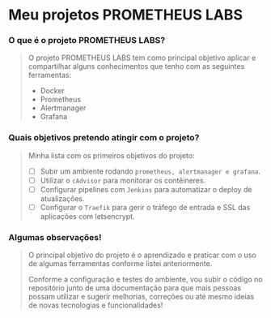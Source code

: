 
# Meu projetos PROMETHEUS LABS

### O que é o projeto PROMETHEUS LABS? 

> O projeto PROMETHEUS LABS tem como principal objetivo aplicar e compartilhar alguns conhecimentos que  tenho com as seguintes ferramentas: 
> 
> - Docker
> - Prometheus
> - Alertmanager
> - Grafana

### Quais objetivos pretendo atingir com o projeto? 

> Minha lista com os primeiros objetivos do projeto: 
> 
> - [ ] Subir um ambiente rodando `prometheus, alertmanager e grafana`. 
> - [ ] Utilizar  o `cAdvisor` para monitorar os contêineres. 
> - [ ] Configurar pipelines com `Jenkins` para automatizar o deploy de atualizações. 
> - [ ] Configurar o `Traefik` para gerir o tráfego de entrada e SSL das aplicações com letsencrypt. 


### Algumas observações!

> O principal objetivo do projeto é o aprendizado e praticar com o uso de algumas ferramentas conforme listei anteriormente. 
> 
> Conforme a configuração e testes do ambiente, vou subir o código no repositório junto de uma documentação para que mais pessoas possam utilizar e sugerir melhorias, correções ou até mesmo ideias de novas tecnologias e funcionalidades!
